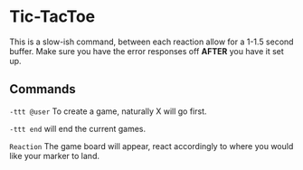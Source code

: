 # Tic-TacToe
This is a slow-ish command, between each reaction allow for a 1-1.5 second buffer. Make sure you have the error responses off __AFTER__ you have it set up.
## Commands
`-ttt @user` To create a game, naturally X will go first.

`-ttt end` will end the current games.

`Reaction` The game board will appear, react accordingly to where you would like your marker to land.
